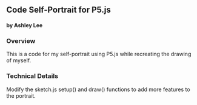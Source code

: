 ## Code Self-Portrait for P5.js
#### by Ashley Lee



### Overview
This is a code for my self-portrait using P5.js while recreating the drawing of myself. 


### Technical Details

Modify the sketch.js setup() and draw() functions to add more features to the portrait.
